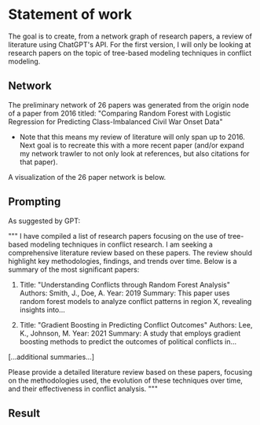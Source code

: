 # Statement of work
The goal is to create, from a network graph of research papers, a review of literature using ChatGPT's API. For the first version, I will only be looking at research papers on the topic of tree-based modeling techniques in conflict modeling. 

## Network 
The preliminary network of 26 papers was generated from the origin node of a paper from 2016 titled: "Comparing Random Forest with Logistic Regression for Predicting Class-Imbalanced Civil War Onset Data"
- Note that this means my review of literature will only span up to 2016. Next goal is to recreate this with a more recent paper (and/or expand my network trawler to not only look at references, but also citations for that paper).

A visualization of the 26 paper network is below. 

## Prompting
As suggested by GPT: 

"""
I have compiled a list of research papers focusing on the use of tree-based modeling techniques in conflict research. I am seeking a comprehensive literature review based on these papers. The review should highlight key methodologies, findings, and trends over time. Below is a summary of the most significant papers:

1. Title: "Understanding Conflicts through Random Forest Analysis"
   Authors: Smith, J., Doe, A.
   Year: 2019
   Summary: This paper uses random forest models to analyze conflict patterns in region X, revealing insights into...

2. Title: "Gradient Boosting in Predicting Conflict Outcomes"
   Authors: Lee, K., Johnson, M.
   Year: 2021
   Summary: A study that employs gradient boosting methods to predict the outcomes of political conflicts in...

[...additional summaries...]

Please provide a detailed literature review based on these papers, focusing on the methodologies used, the evolution of these techniques over time, and their effectiveness in conflict analysis.
"""


## Result

